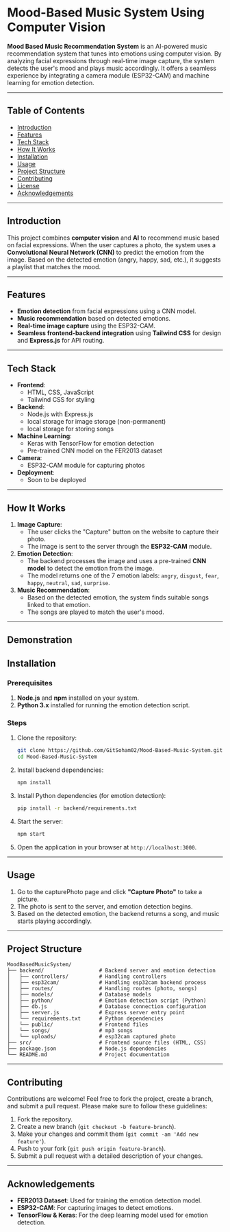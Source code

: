 # Mood-Based Music System Using Computer Vision

**Mood Based Music Recommendation System** is an AI-powered music recommendation system that tunes into emotions using computer vision. By analyzing facial expressions through real-time image capture, the system detects the user's mood and plays music accordingly. It offers a seamless experience by integrating a camera module (ESP32-CAM) and machine learning for emotion detection.

---


## Table of Contents

- [Introduction](#introduction)
- [Features](#features)
- [Tech Stack](#tech-stack)
- [How It Works](#how-it-works)
- [Installation](#installation)
- [Usage](#usage)
- [Project Structure](#project-structure)
- [Contributing](#contributing)
- [License](#license)
- [Acknowledgements](#acknowledgements)

---

## Introduction

This project combines **computer vision** and **AI** to recommend music based on facial expressions. When the user captures a photo, the system uses a **Convolutional Neural Network (CNN)** to predict the emotion from the image. Based on the detected emotion (angry, happy, sad, etc.), it suggests a playlist that matches the mood.

---

## Features

- **Emotion detection** from facial expressions using a CNN model.
- **Music recommendation** based on detected emotions.
- **Real-time image capture** using the ESP32-CAM.
- **Seamless frontend-backend integration** using **Tailwind CSS** for design and **Express.js** for API routing.

---

## Tech Stack

- **Frontend**:
  - HTML, CSS, JavaScript
  - Tailwind CSS for styling
- **Backend**:
  - Node.js with Express.js
  - local storage for image storage (non-permanent)
  - local storage for storing songs
- **Machine Learning**:
  - Keras with TensorFlow for emotion detection
  - Pre-trained CNN model on the FER2013 dataset
- **Camera**:
  - ESP32-CAM module for capturing photos
- **Deployment**:
  - Soon to be deployed

---

## How It Works

1. **Image Capture**:
   - The user clicks the "Capture" button on the website to capture their photo.
   - The image is sent to the server through the **ESP32-CAM** module.
2. **Emotion Detection**:
   - The backend processes the image and uses a pre-trained **CNN model** to detect the emotion from the image.
   - The model returns one of the 7 emotion labels: `angry`, `disgust`, `fear`, `happy`, `neutral`, `sad`, `surprise`.
3. **Music Recommendation**:
   - Based on the detected emotion, the system finds suitable songs linked to that emotion.
   - The songs are played to match the user's mood.

---

## Demonstration 


## Installation

### Prerequisites

1. **Node.js** and **npm** installed on your system.
2. **Python 3.x** installed for running the emotion detection script.

### Steps

1. Clone the repository:

   ```bash
   git clone https://github.com/GitSoham02/Mood-Based-Music-System.git
   cd Mood-Based-Music-System
   ```

2. Install backend dependencies:

   ```bash
   npm install
   ```

3. Install Python dependencies (for emotion detection):

   ```bash
   pip install -r backend/requirements.txt
   ```

4. Start the server:

   ```bash
   npm start
   ```

5. Open the application in your browser at `http://localhost:3000`.

---

## Usage

1. Go to the capturePhoto page and click **"Capture Photo"** to take a picture.
2. The photo is sent to the server, and emotion detection begins.
3. Based on the detected emotion, the backend returns a song, and music starts playing accordingly.

---

## Project Structure

```
MoodBasedMusicSystem/
├── backend/                  # Backend server and emotion detection
│   ├── controllers/          # Handling controllers
│   ├── esp32cam/             # Handling esp32cam backend process
│   ├── routes/               # Handling routes (photo, songs)
│   ├── models/               # Database models
│   ├── python/               # Emotion detection script (Python)
│   ├── db.js                 # Database connection configuration
│   ├── server.js             # Express server entry point
│   └── requirements.txt      # Python dependencies
│   └── public/               # Frontend files
│   └── songs/                # mp3 songs
│   └── uploads/              # esp32cam captured photo
├── src/                      # Frontend source files (HTML, CSS)
├── package.json              # Node.js dependencies
└── README.md                 # Project documentation
```

---

## Contributing

Contributions are welcome! Feel free to fork the project, create a branch, and submit a pull request. Please make sure to follow these guidelines:

1. Fork the repository.
2. Create a new branch (`git checkout -b feature-branch`).
3. Make your changes and commit them (`git commit -am 'Add new feature'`).
4. Push to your fork (`git push origin feature-branch`).
5. Submit a pull request with a detailed description of your changes.

---


## Acknowledgements

- **FER2013 Dataset**: Used for training the emotion detection model.
- **ESP32-CAM**: For capturing images to detect emotions.
- **TensorFlow & Keras**: For the deep learning model used for emotion detection.
